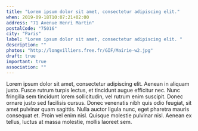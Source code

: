 ```yaml
---
title: "Lorem ipsum dolor sit amet, consectetur adipiscing elit."
when: 2019-09-18T10:07:21+02:00
address: "71 Avenue Henri Martin"
postalCode: "75016"
city: "Paris"
label: "Lorem ipsum dolor sit amet, consectetur adipiscing elit. "
description: ""
photos: "http://longvilliers.free.fr/GIF/Mairie-w2.jpg"
draft: true
important: true
association: ""
---
```


Lorem ipsum dolor sit amet, consectetur adipiscing elit. Aenean in aliquam justo. Fusce rutrum turpis lectus, et tincidunt augue efficitur nec. Nunc fringilla sem tincidunt lorem sollicitudin, vel rutrum enim suscipit. Donec ornare justo sed facilisis cursus. Donec venenatis nibh quis odio feugiat, sit amet pulvinar quam sagittis. Nulla auctor ligula nunc, eget pharetra mauris consequat et. Proin vel enim nisl. Quisque molestie pulvinar nisl. Aenean ex tellus, luctus at massa molestie, mollis laoreet sem.
